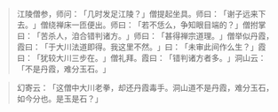 
> 江陵僧参，师问：​「几时发足江陵？​」僧提起坐具。师曰：​「谢子远来下去。​」僧绕禅床一匝便出。师曰：​「若不恁么，争知眼目端的？​」僧拊掌曰：​「苦杀人，洎合错判诸方。​」师曰：​「甚得禅宗道理。​」僧举似丹霞，霞曰：​「于大川法道即得。我这里不然。​」曰：​「未审此间作么生？​」霞曰：​「犹较大川三步在。​」僧礼拜。霞曰：​「错判诸方者多。​」洞山云：​「不是丹霞，难分玉石。​」

> 幻寄云：​「这僧中大川老拳，却还丹霞毒手。洞山道不是丹霞，难分玉石，如今分也。是玉是石？​」
